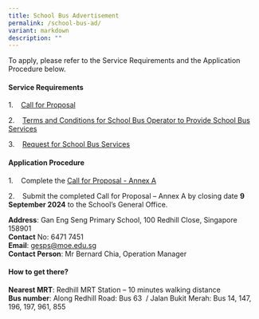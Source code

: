 ```yaml
---
title: School Bus Advertisement
permalink: /school-bus-ad/
variant: markdown
description: ""
---
```

To apply, please refer to the Service Requirements and the Application Procedure below.

#### **Service Requirements**

1.&nbsp;&nbsp;&nbsp; [Call for Proposal](/files/1__CALL_FOR_PROPROSAL_FOR_APPOINTMENT_OF_SCHOOL_BUS_OPERATOR_TO_PROVIDE_SCHOOL_BUS_SERVICES__GESPS_2025_2026__2.pdf)

2.&nbsp;&nbsp;&nbsp; [Terms and Conditions for School Bus Operator to Provide School Bus Services](/files/3__Terms___Conditions_for_School_Bus_Operator_to_Provide_School_Bus_Services__For_Single_Bus_Service___GESPS.pdf)

3.&nbsp;&nbsp;&nbsp; [Request for School Bus Services](/files/4__Request_for_School_Bus_Service_and_T_C_Governing_the_Requests_for_Services__GESPS.pdf)

#### **Application Procedure**

1.&nbsp;&nbsp;&nbsp; Complete the [Call for Proposal - Annex A](/files/2__Call_for_Proposal__for_Single_Bus_Service____Information_from_Vendor__ANNEX_A.pdf)

2.&nbsp;&nbsp;&nbsp; Submit the completed Call for Proposal – Annex A by closing date **9 September 2024** to the School’s General Office.

**Address**: Gan Eng Seng Primary School, 100 Redhill Close, Singapore 158901  
**Contact**&nbsp;No: 6471 7451  
**Email**:&nbsp;[gesps@moe.edu.sg](mailto:gesps@moe.edu.sg)<br>
**Contact Person**:  Mr Bernard Chia, Operation Manager

#### **How to get there?**

**Nearest MRT**: Redhill MRT Station – 10 minutes walking distance  
**Bus number**: Along Redhill Road: Bus 63&nbsp; / Jalan Bukit Merah: Bus 14, 147, 196, 197, 961, 855
